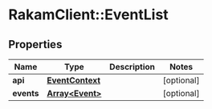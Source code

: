 # RakamClient::EventList

## Properties
Name | Type | Description | Notes
------------ | ------------- | ------------- | -------------
**api** | [**EventContext**](EventContext.md) |  | [optional] 
**events** | [**Array&lt;Event&gt;**](Event.md) |  | [optional] 


